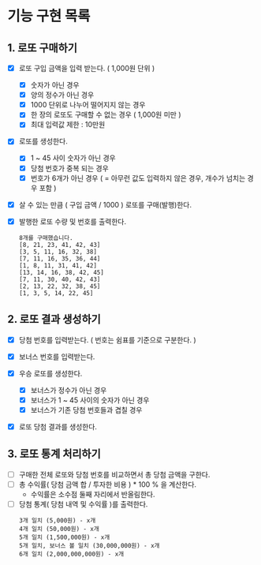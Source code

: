 # 기능 구현 목록

## 1. 로또 구매하기

- [x] 로또 구입 금액을 입력 받는다. ( 1,000원 단위 )

  - [x] 숫자가 아닌 경우
  - [x] 양의 정수가 아닌 경우
  - [x] 1000 단위로 나누어 떨어지지 않는 경우
  - [x] 한 장의 로또도 구매할 수 없는 경우 ( 1,000원 미만 )
  - [x] 최대 입력값 제한 : 10만원

- [x] 로또를 생성한다.

  - [x] 1 ~ 45 사이 숫자가 아닌 경우
  - [x] 당첨 번호가 중복 되는 경우
  - [x] 번호가 6개가 아닌 경우 ( = 아무런 값도 입력하지 않은 경우, 개수가 넘치는 경우 포함 )

- [x] 살 수 있는 만큼 ( 구입 금액 / 1000 ) 로또를 구매(발행)한다.
- [x] 발행한 로또 수량 및 번호를 출력한다.
  ```
  8개를 구매했습니다.
  [8, 21, 23, 41, 42, 43]
  [3, 5, 11, 16, 32, 38]
  [7, 11, 16, 35, 36, 44]
  [1, 8, 11, 31, 41, 42]
  [13, 14, 16, 38, 42, 45]
  [7, 11, 30, 40, 42, 43]
  [2, 13, 22, 32, 38, 45]
  [1, 3, 5, 14, 22, 45]
  ```

## 2. 로또 결과 생성하기

- [x] 당첨 번호를 입력받는다. ( 번호는 쉼표를 기준으로 구분한다. )
- [x] 보너스 번호를 입력받는다.
- [x] 우승 로또를 생성한다.

  - [x] 보너스가 정수가 아닌 경우
  - [x] 보너스가 1 ~ 45 사이의 숫자가 아닌 경우
  - [x] 보너스가 기존 당첨 번호들과 겹칠 경우

- [x] 로또 당첨 결과를 생성한다.

## 3. 로또 통계 처리하기

- [ ] 구매한 전체 로또와 당첨 번호를 비교하면서 총 당첨 금액을 구한다.
- [ ] 총 수익률( 당첨 금액 합 / 투자한 비용 ) \* 100 % 을 계산한다.
  - 수익률은 소수점 둘째 자리에서 반올림한다.
- [ ] 당첨 통계( 당첨 내역 및 수익률 )를 출력한다.
  ```
  3개 일치 (5,000원) - x개
  4개 일치 (50,000원) - x개
  5개 일치 (1,500,000원) - x개
  5개 일치, 보너스 볼 일치 (30,000,000원) - x개
  6개 일치 (2,000,000,000원) - x개
  ```
